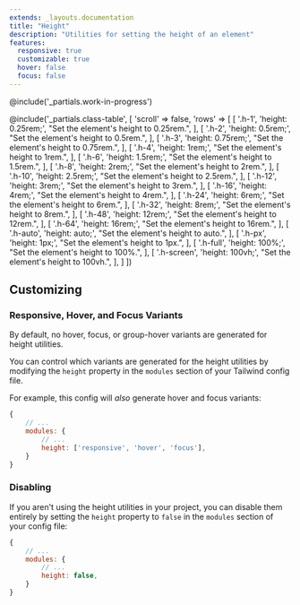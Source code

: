 ```yaml
---
extends: _layouts.documentation
title: "Height"
description: "Utilities for setting the height of an element"
features:
  responsive: true
  customizable: true
  hover: false
  focus: false
---
```


@include('_partials.work-in-progress')

@include('_partials.class-table', [
  'scroll' => false,
  'rows' => [
    [
      '.h-1',
      'height: 0.25rem;',
      "Set the element's height to 0.25rem.",
    ],
    [
      '.h-2',
      'height: 0.5rem;',
      "Set the element's height to 0.5rem.",
    ],
    [
      '.h-3',
      'height: 0.75rem;',
      "Set the element's height to 0.75rem.",
    ],
    [
      '.h-4',
      'height: 1rem;',
      "Set the element's height to 1rem.",
    ],
    [
      '.h-6',
      'height: 1.5rem;',
      "Set the element's height to 1.5rem.",
    ],
    [
      '.h-8',
      'height: 2rem;',
      "Set the element's height to 2rem.",
    ],
    [
      '.h-10',
      'height: 2.5rem;',
      "Set the element's height to 2.5rem.",
    ],
    [
      '.h-12',
      'height: 3rem;',
      "Set the element's height to 3rem.",
    ],
    [
      '.h-16',
      'height: 4rem;',
      "Set the element's height to 4rem.",
    ],
    [
      '.h-24',
      'height: 6rem;',
      "Set the element's height to 6rem.",
    ],
    [
      '.h-32',
      'height: 8rem;',
      "Set the element's height to 8rem.",
    ],
    [
      '.h-48',
      'height: 12rem;',
      "Set the element's height to 12rem.",
    ],
    [
      '.h-64',
      'height: 16rem;',
      "Set the element's height to 16rem.",
    ],
    [
      '.h-auto',
      'height: auto;',
      "Set the element's height to auto.",
    ],
    [
      '.h-px',
      'height: 1px;',
      "Set the element's height to 1px.",
    ],
    [
      '.h-full',
      'height: 100%;',
      "Set the element's height to 100%.",
    ],
    [
      '.h-screen',
      'height: 100vh;',
      "Set the element's height to 100vh.",
    ],
  ]
])

## Customizing

### Responsive, Hover, and Focus Variants

By default, no hover, focus, or group-hover variants are generated for height utilities.

You can control which variants are generated for the height utilities by modifying the `height` property in the `modules` section of your Tailwind config file.

For example, this config will _also_ generate hover and focus variants:

```js
{
    // ...
    modules: { 
        // ...
        height: ['responsive', 'hover', 'focus'],
    }
}
```

### Disabling

If you aren't using the height utilities in your project, you can disable them entirely by setting the `height` property to `false` in the `modules` section of your config file:

```js
{
    // ...
    modules: {
        // ...
        height: false,
    }
}
```
